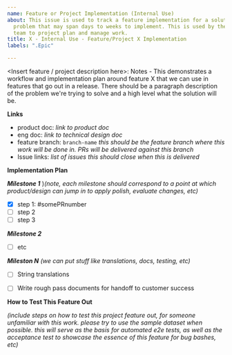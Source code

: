 ```yaml
---
name: Feature or Project Implementation (Internal Use)
about: This issue is used to track a feature implementation for a solution to a user
  problem that may span days to weeks to implement. This is used by the core Metabase
  team to project plan and manage work.
title: X - Internal Use - Feature/Project X Implementation
labels: ".Epic"

---
```


<Insert feature / project description here>: Notes - This demonstrates a workflow and implementation plan around feature X that we can use in features that go out in a release. There should be a paragraph description of the problem we're trying to solve and a high level what the solution will be.

**Links**
- product doc: _link to product doc_
- eng doc: _link to technical design doc_
- feature branch: `branch-name` _this should be the feature branch where this work will be done in. PRs will be delivered against this branch_
- Issue links: _list of issues this should close when this is delivered_

**Implementation Plan**


***Milestone 1*** )_(note, each milestone should correspond to a point at which product/design can jump in to apply polish, evaluate changes, etc)_
- [x] step 1: #somePRnumber
- [ ] step 2
- [ ] step 3

***Milestone 2***
- [ ] etc

***Mileston N*** _(we can put stuff like translations, docs, testing, etc)_
- [ ] String translations
- [ ] Write rough pass documents for handoff to customer success


**How to Test This Feature Out**

_(include steps on how to test this project feature out, for someone unfamiliar with this work. please try to use the sample dataset when possible. this will serve as the basis for automated e2e tests, as well as the acceptance test to showcase the essence of this feature for bug bashes, etc)_
